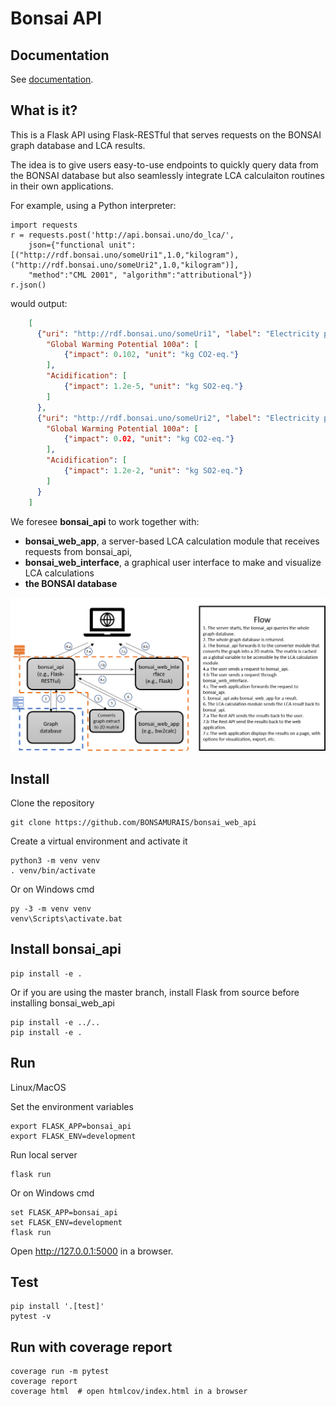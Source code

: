 # Bonsai API
## Documentation
See [documentation](https://bonsamurais.github.io/bonsai_api/build/html/index.html).

## What is it?
This is a Flask API using Flask-RESTful that serves requests on the BONSAI graph database and LCA results.

The idea is to give users easy-to-use endpoints to quickly query data from the BONSAI database but also seamlessly integrate LCA calculaiton routines in their own applications.

For example, using a Python interpreter:

    import requests
    r = requests.post('http://api.bonsai.uno/do_lca/',
        json={"functional unit": [("http://rdf.bonsai.uno/someUri1",1.0,"kilogram"), ("http://rdf.bonsai.uno/someUri2",1.0,"kilogram")],
        "method":"CML 2001", "algorithm":"attributional"})
    r.json()
    
would output:
```json
    [
      {"uri": "http://rdf.bonsai.uno/someUri1", "label": "Electricity production, coal"}: {
        "Global Warming Potential 100a": [
            {"impact": 0.102, "unit": "kg CO2-eq."}
        ],
        "Acidification": [
            {"impact": 1.2e-5, "unit": "kg SO2-eq."}
        ]
      },
      {"uri": "http://rdf.bonsai.uno/someUri2", "label": "Electricity production, nuclear"}: {
        "Global Warming Potential 100a": [
            {"impact": 0.02, "unit": "kg CO2-eq."}
        ],
        "Acidification": [
            {"impact": 1.2e-2, "unit": "kg SO2-eq."}
        ]
      }
    ]
```
    

We foresee **bonsai_api** to work together with:
* **bonsai_web_app**, a server-based LCA calculation module that receives requests from bonsai_api,
* **bonsai_web_interface**, a graphical user interface to make and visualize LCA calculations
* **the BONSAI database**


![alt text](https://github.com/BONSAMURAIS/bonsai_api/blob/master/docs/bonsai_app_flow_diagram.png)


## Install
Clone the repository

    git clone https://github.com/BONSAMURAIS/bonsai_web_api

Create a virtual environment and activate it

    python3 -m venv venv
    . venv/bin/activate

Or on Windows cmd

    py -3 -m venv venv
    venv\Scripts\activate.bat

## Install bonsai_api

    pip install -e .

Or if you are using the master branch, install Flask from source before installing bonsai_web_api

    pip install -e ../..
    pip install -e .

## Run
Linux/MacOS

Set the environment variables

    export FLASK_APP=bonsai_api
    export FLASK_ENV=development

Run local server
    
    flask run

Or on Windows cmd

    set FLASK_APP=bonsai_api
    set FLASK_ENV=development
    flask run

Open http://127.0.0.1:5000 in a browser.

## Test
    pip install '.[test]'
    pytest -v

## Run with coverage report

    coverage run -m pytest
    coverage report
    coverage html  # open htmlcov/index.html in a browser

